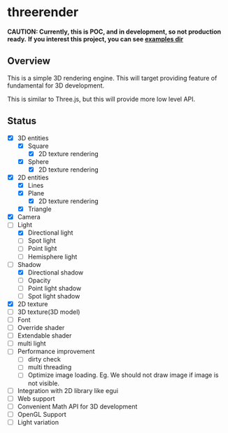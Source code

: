 # threerender

**CAUTION: Currently, this is POC, and in development, so not production ready.**
**If you interest this project, you can see [examples dir](/examples)**

## Overview

This is a simple 3D rendering engine.
This will target providing feature of fundamental for 3D development.

This is similar to Three.js, but this will provide more low level API. 

## Status

- [x] 3D entities
  - [x] Square
    - [x] 2D texture rendering
  - [x] Sphere
    - [x] 2D texture rendering
- [x] 2D entities
  - [x] Lines
  - [x] Plane
    - [x] 2D texture rendering
  - [x] Triangle
- [x] Camera
- [ ] Light
  - [x] Directional light
  - [ ] Spot light
  - [ ] Point light
  - [ ] Hemisphere light
- [ ] Shadow
  - [x] Directional shadow
  - [ ] Opacity
  - [ ] Point light shadow
  - [ ] Spot light shadow
- [x] 2D texture
- [ ] 3D texture(3D model)
- [ ] Font
- [ ] Override shader
- [ ] Extendable shader
- [ ] multi light
- [ ] Performance improvement
    - [ ] dirty check
    - [ ] multi threading
    - [ ] Optimize image loading. Eg. We should not draw image if image is not visible.
- [ ] Integration with 2D library like egui
- [ ] Web support
- [ ] Convenient Math API for 3D development
- [ ] OpenGL Support
- [ ] Light variation
